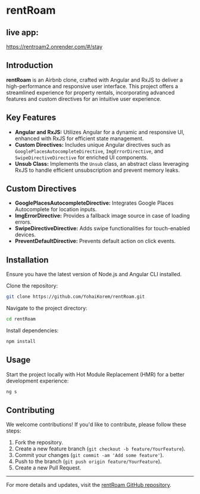 # rentRoam

## live app:
https://rentroam2.onrender.com/#/stay

## Introduction
**rentRoam** is an Airbnb clone, crafted with Angular and RxJS to deliver a high-performance and responsive user interface. This project offers a streamlined experience for property rentals, incorporating advanced features and custom directives for an intuitive user experience.

## Key Features

- **Angular and RxJS:** Utilizes Angular for a dynamic and responsive UI, enhanced with RxJS for efficient state management.
- **Custom Directives:** Includes unique Angular directives such as `GooglePlacesAutocompleteDirective`, `ImgErrorDirective`, and `SwipeDirectiveDirective` for enriched UI components.
- **Unsub Class:** Implements the `Unsub` class, an abstract class leveraging RxJS to handle efficient unsubscription and prevent memory leaks.

## Custom Directives

- **GooglePlacesAutocompleteDirective:** Integrates Google Places Autocomplete for location inputs.
- **ImgErrorDirective:** Provides a fallback image source in case of loading errors.
- **SwipeDirectiveDirective:** Adds swipe functionalities for touch-enabled devices.
- **PreventDefaultDirective:** Prevents default action on click events.

## Installation

Ensure you have the latest version of Node.js and Angular CLI installed.

Clone the repository:

```bash
git clone https://github.com/YohaiKorem/rentRoam.git
```

Navigate to the project directory:

```bash
cd rentRoam
```

Install dependencies:

```bash
npm install
```

## Usage

Start the project locally with Hot Module Replacement (HMR) for a better development experience:

```bash
ng s
```

## Contributing

We welcome contributions! If you'd like to contribute, please follow these steps:

1. Fork the repository.
2. Create a new feature branch (`git checkout -b feature/YourFeature`).
3. Commit your changes (`git commit -am 'Add some feature'`).
4. Push to the branch (`git push origin feature/YourFeature`).
5. Create a new Pull Request.

---

For more details and updates, visit the [rentRoam GitHub repository](https://github.com/YohaiKorem/rentRoam).
